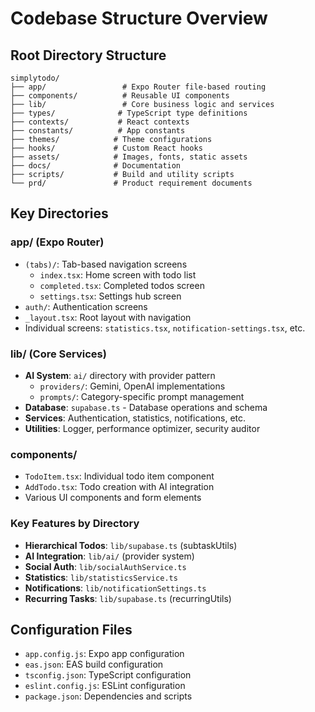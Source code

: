 # Codebase Structure Overview

## Root Directory Structure
```
simplytodo/
├── app/                 # Expo Router file-based routing
├── components/          # Reusable UI components
├── lib/                 # Core business logic and services
├── types/              # TypeScript type definitions
├── contexts/           # React contexts
├── constants/          # App constants
├── themes/            # Theme configurations
├── hooks/             # Custom React hooks
├── assets/            # Images, fonts, static assets
├── docs/              # Documentation
├── scripts/           # Build and utility scripts
└── prd/               # Product requirement documents
```

## Key Directories

### app/ (Expo Router)
- `(tabs)/`: Tab-based navigation screens
  - `index.tsx`: Home screen with todo list
  - `completed.tsx`: Completed todos screen
  - `settings.tsx`: Settings hub screen
- `auth/`: Authentication screens
- `_layout.tsx`: Root layout with navigation
- Individual screens: `statistics.tsx`, `notification-settings.tsx`, etc.

### lib/ (Core Services)
- **AI System**: `ai/` directory with provider pattern
  - `providers/`: Gemini, OpenAI implementations
  - `prompts/`: Category-specific prompt management
- **Database**: `supabase.ts` - Database operations and schema
- **Services**: Authentication, statistics, notifications, etc.
- **Utilities**: Logger, performance optimizer, security auditor

### components/
- `TodoItem.tsx`: Individual todo item component
- `AddTodo.tsx`: Todo creation with AI integration
- Various UI components and form elements

### Key Features by Directory
- **Hierarchical Todos**: `lib/supabase.ts` (subtaskUtils)
- **AI Integration**: `lib/ai/` (provider system)
- **Social Auth**: `lib/socialAuthService.ts`
- **Statistics**: `lib/statisticsService.ts`
- **Notifications**: `lib/notificationSettings.ts`
- **Recurring Tasks**: `lib/supabase.ts` (recurringUtils)

## Configuration Files
- `app.config.js`: Expo app configuration
- `eas.json`: EAS build configuration
- `tsconfig.json`: TypeScript configuration
- `eslint.config.js`: ESLint configuration
- `package.json`: Dependencies and scripts
